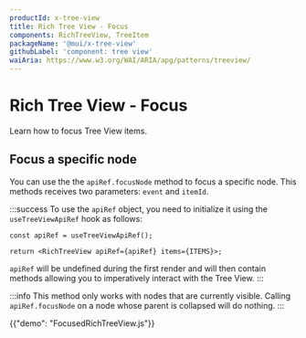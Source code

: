 ```yaml
---
productId: x-tree-view
title: Rich Tree View - Focus
components: RichTreeView, TreeItem
packageName: '@mui/x-tree-view'
githubLabel: 'component: tree view'
waiAria: https://www.w3.org/WAI/ARIA/apg/patterns/treeview/
---
```


# Rich Tree View - Focus

<p class="description">Learn how to focus Tree View items.</p>

## Focus a specific node

You can use the the `apiRef.focusNode` method to focus a specific node.
This methods receives two parameters: `event` and `itemId`.

:::success
To use the `apiRef` object, you need to initialize it using the `useTreeViewApiRef` hook as follows:

```tsx
const apiRef = useTreeViewApiRef();

return <RichTreeView apiRef={apiRef} items={ITEMS}>;
```

`apiRef` will be undefined during the first render and will then contain methods allowing you to imperatively interact with the Tree View.
:::

:::info
This method only works with nodes that are currently visible.
Calling `apiRef.focusNode` on a node whose parent is collapsed will do nothing.
:::

{{"demo": "FocusedRichTreeView.js"}}
